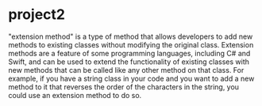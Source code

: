 # project2
"extension method" is a type of method that allows developers to add new methods to existing classes without modifying the original class. Extension methods are a feature of some programming languages, including C# and Swift, and can be used to extend the functionality of existing classes with new methods that can be called like any other method on that class. For example, if you have a string class in your code and you want to add a new method to it that reverses the order of the characters in the string, you could use an extension method to do so.
